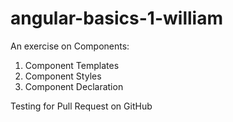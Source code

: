# angular-basics-1-william

An exercise on Components: 
1. Component Templates
2. Component Styles
3. Component Declaration

Testing for Pull Request on GitHub
